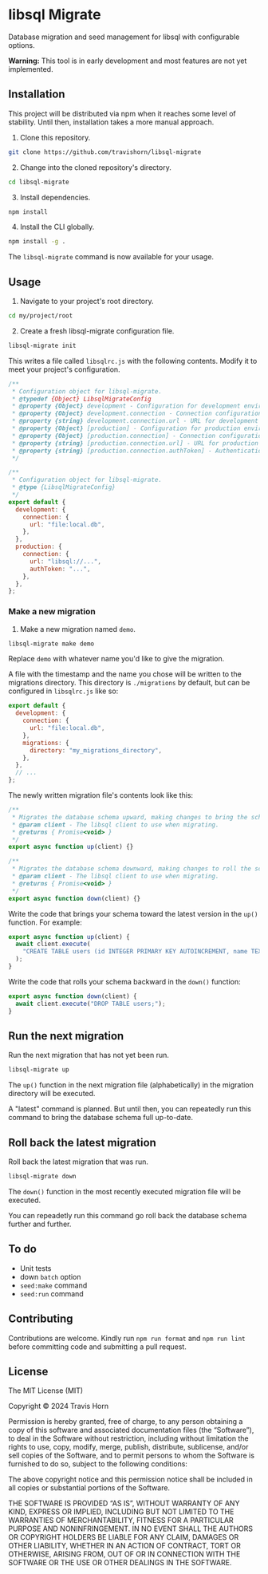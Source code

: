 # libsql Migrate

Database migration and seed management for libsql with configurable options.

**Warning:** This tool is in early development and most features are not yet
implemented.

## Installation

This project will be distributed via npm when it reaches some level of
stability. Until then, installation takes a more manual approach.

1. Clone this repository.

```sh
git clone https://github.com/travishorn/libsql-migrate
```

2. Change into the cloned repository's directory.

```sh
cd libsql-migrate
```

3. Install dependencies.

```sh
npm install
```

4. Install the CLI globally.

```sh
npm install -g .
```

The `libsql-migrate` command is now available for your usage.

## Usage

1. Navigate to your project's root directory.

```sh
cd my/project/root
```

2. Create a fresh libsql-migrate configuration file.

```sh
libsql-migrate init
```

This writes a file called `libsqlrc.js` with the following contents. Modify it
to meet your project's configuration.

```javascript
/**
 * Configuration object for libsql-migrate.
 * @typedef {Object} LibsqlMigrateConfig
 * @property {Object} development - Configuration for development environment.
 * @property {Object} development.connection - Connection configuration for development environment.
 * @property {string} development.connection.url - URL for development environment connection.
 * @property {Object} [production] - Configuration for production environment (optional).
 * @property {Object} [production.connection] - Connection configuration for production environment.
 * @property {string} [production.connection.url] - URL for production environment connection.
 * @property {string} [production.connection.authToken] - Authentication token for production environment connection.
 */

/**
 * Configuration object for libsql-migrate.
 * @type {LibsqlMigrateConfig}
 */
export default {
  development: {
    connection: {
      url: "file:local.db",
    },
  },
  production: {
    connection: {
      url: "libsql://...",
      authToken: "...",
    },
  },
};
```

### Make a new migration

1. Make a new migration named `demo`.

```sh
libsql-migrate make demo
```

Replace `demo` with whatever name you'd like to give the migration.

A file with the timestamp and the name you chose will be written to the
migrations directory. This directory is `./migrations` by default, but can be
configured in `libsqlrc.js` like so:

```javascript
export default {
  development: {
    connection: {
      url: "file:local.db",
    },
    migrations: {
      directory: "my_migrations_directory",
    },
  },
  // ...
};
```

The newly written migration file's contents look like this:

```javascript
/**
 * Migrates the database schema upward, making changes to bring the schema toward the latest version.
 * @param client - The libsql client to use when migrating.
 * @returns { Promise<void> }
 */
export async function up(client) {}

/**
 * Migrates the database schema downward, making changes to roll the schema back to a previous version.
 * @param client - The libsql client to use when migrating.
 * @returns { Promise<void> }
 */
export async function down(client) {}
```

Write the code that brings your schema toward the latest version in the `up()`
function. For example:

```javascript
export async function up(client) {
  await client.execute(
    "CREATE TABLE users (id INTEGER PRIMARY KEY AUTOINCREMENT, name TEXT);",
  );
}
```

Write the code that rolls your schema backward in the `down()` function:

```javascript
export async function down(client) {
  await client.execute("DROP TABLE users;");
}
```

## Run the next migration

Run the next migration that has not yet been run.

```sh
libsql-migrate up
```

The `up()` function in the next migration file (alphabetically) in the migration
directory will be executed.

A "latest" command is planned. But until then, you can repeatedly run this
command to bring the database schema full up-to-date.

## Roll back the latest migration

Roll back the latest migration that was run.

```sh
libsql-migrate down
```

The `down()` function in the most recently executed migration file will be
executed.

You can repeadetly run this command go roll back the database schema further and
further.

## To do

- Unit tests
- down `batch` option
- `seed:make` command
- `seed:run` command

## Contributing

Contributions are welcome. Kindly run `npm run format` and `npm run lint` before
committing code and submitting a pull request.

## License

The MIT License (MIT)

Copyright © 2024 Travis Horn

Permission is hereby granted, free of charge, to any person obtaining a copy of
this software and associated documentation files (the “Software”), to deal in
the Software without restriction, including without limitation the rights to
use, copy, modify, merge, publish, distribute, sublicense, and/or sell copies of
the Software, and to permit persons to whom the Software is furnished to do so,
subject to the following conditions:

The above copyright notice and this permission notice shall be included in all
copies or substantial portions of the Software.

THE SOFTWARE IS PROVIDED “AS IS”, WITHOUT WARRANTY OF ANY KIND, EXPRESS OR
IMPLIED, INCLUDING BUT NOT LIMITED TO THE WARRANTIES OF MERCHANTABILITY, FITNESS
FOR A PARTICULAR PURPOSE AND NONINFRINGEMENT. IN NO EVENT SHALL THE AUTHORS OR
COPYRIGHT HOLDERS BE LIABLE FOR ANY CLAIM, DAMAGES OR OTHER LIABILITY, WHETHER
IN AN ACTION OF CONTRACT, TORT OR OTHERWISE, ARISING FROM, OUT OF OR IN
CONNECTION WITH THE SOFTWARE OR THE USE OR OTHER DEALINGS IN THE SOFTWARE.
